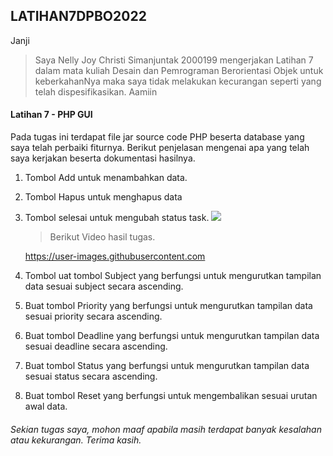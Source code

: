 ## LATIHAN7DPBO2022

Janji

>Saya Nelly Joy Christi Simanjuntak 2000199 mengerjakan Latihan 7 dalam mata kuliah Desain dan Pemrograman Berorientasi Objek untuk keberkahanNya maka saya tidak melakukan kecurangan seperti yang telah dispesifikasikan. Aamiin

#### Latihan 7 - PHP GUI
Pada tugas ini terdapat file jar source code PHP beserta database yang saya telah perbaiki fiturnya. Berikut penjelasan mengenai apa yang telah saya kerjakan beserta dokumentasi hasilnya.

1. Tombol Add untuk menambahkan data.
2. Tombol Hapus untuk menghapus data
3. Tombol selesai untuk mengubah status task.
   ![](assets_readme/validation.gif)
   >Berikut Video hasil tugas.<br>
   

   https://user-images.githubusercontent.com


4. Tombol uat tombol Subject yang berfungsi untuk mengurutkan tampilan data sesuai subject secara ascending.
5. Buat tombol Priority yang berfungsi untuk mengurutkan tampilan data sesuai priority secara ascending.
6. Buat tombol Deadline yang berfungsi untuk mengurutkan tampilan data sesuai deadline secara ascending.
7. Buat tombol Status yang berfungsi untuk mengurutkan tampilan data sesuai status secara ascending.
8. Buat tombol Reset yang berfungsi untuk mengembalikan sesuai urutan awal data.
   


###### Sekian tugas saya, mohon maaf apabila masih terdapat banyak kesalahan atau kekurangan. Terima kasih.
